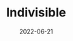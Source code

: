 ---
title: Indivisible
tags:
  - platform_switch
  - genre_rpg
digital: false
physical: true
guide: false
pending: false
date: 2022-06-21
---